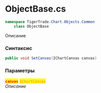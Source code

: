 
# ObjectBase.cs
```csharp
namespace TigerTrade.Chart.Objects.Common  
    class ObjectBase
```

Описание

### Синтаксис
```csharp
public void SetCanvas(IChartCanvas canvas)
```

### Параметры  
<mark style="color:red;">**`canvas`**</mark> <mark style="color:coral;">`IChartCanvas`</mark>  
 *Описание*  
  

                    
                    